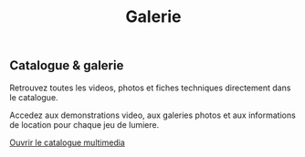 ﻿---
layout: default
title: Galerie
permalink: /galerie/
description: Decouvrez nos installations en photo et video.
---

<section class="section">
  <div class="container">
    <div class="section-header">
      <h1>Catalogue & galerie</h1>
      <p class="muted">Retrouvez toutes les videos, photos et fiches techniques directement dans le catalogue.</p>
    </div>
    <div class="note">
      <p>Accedez aux demonstrations video, aux galeries photos et aux informations de location pour chaque jeu de lumiere.</p>
      <a class="button button--primary" href="{{ '/catalogue/' | relative_url }}">Ouvrir le catalogue multimedia</a>
    </div>
  </div>
</section>
